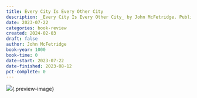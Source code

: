 ```yaml
---
title: Every City Is Every Other City
description: _Every City Is Every Other City_ by John McFetridge. Published by ECW Press, with ISBN 9781773057620.0. Read on 2023-07-22
date: 2023-07-22
categories: book-review
created: 2024-02-03
draft: false
author: John McFetridge
book-year: 1000
book-time: 0
date-start: 2023-07-22
date-finished: 2023-08-12
pct-complete: 0
---
```


![](https://img1.od-cdn.com/ImageType-100/5177-1/{FD01662A-74FF-4C8D-AA38-969F9448B4D5}Img100.jpg){.preview-image}